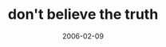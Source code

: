 ---
layout: base.njk
title : 'don&#39;t believe the truth' 
view_title : 'don&#39;t believe the truth' 
year : '2006' 
date : '2006-02-09' 
img_file : '/drawing/dontbelievethetruth.png' 
html_file : 'dontbelievethetruth' 
next_html : 'everythingisgoingwellforyou.html' 
year_order : '60' 
permalink : "title/{{html_file}}.html"
---